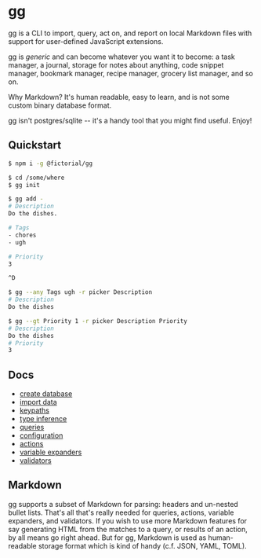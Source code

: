 # gg

gg is a CLI to import, query, act on, and report on local Markdown files with
support for user-defined JavaScript extensions.

gg is *generic* and can become whatever you want it to become: a task manager,
a journal, storage for notes about anything, code snippet manager, bookmark
manager, recipe manager, grocery list manager, and so on.

Why Markdown?  It's human readable, easy to learn, and is not some custom binary database format.

gg isn't postgres/sqlite -- it's a handy tool that you might find useful. Enjoy!

## Quickstart

```sh
$ npm i -g @fictorial/gg
```

```sh
$ cd /some/where
$ gg init
```

```sh
$ gg add -
# Description
Do the dishes.

# Tags
- chores
- ugh

# Priority
3

^D
```

```sh
$ gg --any Tags ugh -r picker Description
# Description
Do the dishes

$ gg --gt Priority 1 -r picker Description Priority
# Description
Do the dishes
# Priority
3
```

## Docs

- [create database](doc/init-db.md)
- [import data](doc/import-data.md)
- [keypaths](doc/keypaths.md)
- [type inference](doc/value-types.md)
- [queries](doc/queries.md)
- [configuration](doc/config.md)
- [actions](doc/actions.md)
- [variable expanders](doc/variables.md)
- [validators](doc/validators.md)

## Markdown

gg supports a subset of Markdown for parsing: headers and un-nested bullet
lists.  That's all that's really needed for queries, actions, variable
expanders, and validators.  If you wish to use more Markdown features for say
generating HTML from the matches to a query, or results of an action, by all
means go right ahead.  But for gg, Markdown is used as human-readable storage
format which is kind of handy (c.f. JSON, YAML, TOML).

